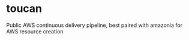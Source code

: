 # toucan
Public AWS continuous delivery pipeline, best paired with amazonia for AWS resource creation
